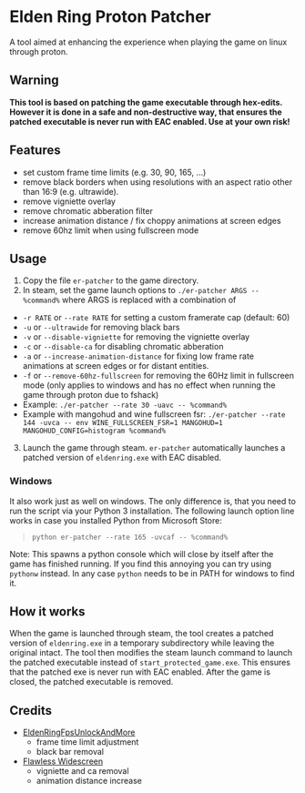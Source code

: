 # Elden Ring Proton Patcher


A tool aimed at enhancing the experience when playing the game on linux through proton.

## Warning

**This tool is based on patching the game executable through hex-edits. However it is done in a safe and non-destructive way, that ensures the patched executable is never run with EAC enabled. Use at your own risk!** 

## Features

- set custom frame time limits (e.g. 30, 90, 165, ...)
- remove black borders when using resolutions with an aspect ratio other than 16:9 (e.g. ultrawide).
- remove vigniette overlay
- remove chromatic abberation filter
- increase animation distance / fix choppy animations at screen edges
- remove 60hz limit when using fullscreen mode

## Usage

1. Copy the file `er-patcher` to the game directory.
2. In steam, set the game launch options to `./er-patcher ARGS -- %command%` where ARGS is replaced with a combination of
  - `-r RATE` or `--rate RATE` for setting a custom framerate cap (default: 60)
  - `-u` or `--ultrawide` for removing black bars
  - `-v` or `--disable-vigniette` for removing the vigniette overlay
  - `-c` or `--disable-ca` for disabling chromatic abberation
  - `-a` or `--increase-animation-distance` for fixing low frame rate animations at screen edges or for distant entities.
  - `-f` or `--remove-60hz-fullscreen` for removing the 60Hz limit in fullscreen mode (only applies to windows and has no effect when running the game through proton due to fshack) 
  - Example: `./er-patcher --rate 30 -uavc -- %command%`
  - Example with mangohud and wine fullscreen fsr: `./er-patcher --rate 144 -uvca -- env WINE_FULLSCREEN_FSR=1 MANGOHUD=1 MANGOHUD_CONFIG=histogram %command%`
3. Launch the game through steam. `er-patcher` automatically launches a patched version of `eldenring.exe` with EAC disabled.

### Windows

It also work just as well on windows. The only difference is, that you need to run the script via your Python 3 installation. The following launch option line works in case you installed Python from Microsoft Store:

> `python er-patcher --rate 165 -uvcaf -- %command%`

Note: This spawns a python console which will close by itself after the game has finished running. If you find this annoying you can try using `pythonw` instead. In any case `python` needs to be in PATH for windows to find it.

## How it works

When the game is launched through steam, the tool creates a patched version of `eldenring.exe` in a temporary subdirectory while leaving the original intact. The tool then modifies the steam launch command to launch the patched executable instead of `start_protected_game.exe`. This ensures that the patched exe is never run with EAC enabled. After the game is closed, the patched executable is removed.

## Credits

- [EldenRingFpsUnlockAndMore](https://github.com/uberhalit/EldenRingFpsUnlockAndMore)
  - frame time limit adjustment
  - black bar removal
- [Flawless Widescreen](https://www.flawlesswidescreen.org)
  - vigniette and ca removal
  - animation distance increase
